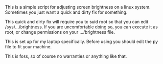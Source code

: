 This is a simple script for adjusting screen brightness
on a linux system. Sometimes you just want a quick and
dirty fix for something. 

This quick and dirty fix will require you to suid root so that 
you can edit /sys/.../brightness. If you are uncomfortable doing so, 
you can execute it as root, or change permissions on your 
.../brightness file.

This is set up for my laptop specifically. Before using you
should edit the py file to fit your machine.

This is foss, so of course no warranties or anything like that.
